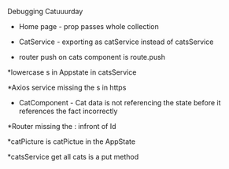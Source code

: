 Debugging Catuuurday

* Home page - prop passes whole collection

* CatService - exporting as catService instead of catsService

* router push on cats component is route.push

*lowercase s in Appstate in catsService

*Axios service missing the s in https

* CatComponent - Cat data is not referencing the state before it references the fact incorrectly

*Router missing the : infront of Id

*catPicture is catPictue in the AppState

*catsService get all cats is a put method